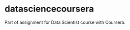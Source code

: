 datasciencecoursera
===================

Part of assignment for Data Scientist course with Coursera.
